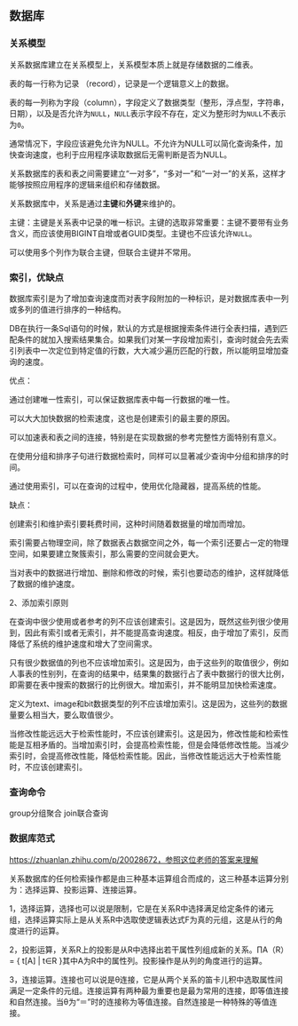## 数据库

### 关系模型

关系数据库建立在关系模型上，关系模型本质上就是存储数据的二维表。

表的每一行称为记录 （record），记录是一个逻辑意义上的数据。

表的每一列称为字段（column），字段定义了数据类型（整形，浮点型，字符串，日期），以及是否允许为`NULL`，`NULL`表示字段不存在，定义为整形时为`NULL`不表示为`0`。

通常情况下，字段应该避免允许为NULL。不允许为NULL可以简化查询条件，加快查询速度，也利于应用程序读取数据后无需判断是否为NULL。

关系数据库的表和表之间需要建立“一对多”，“多对一”和“一对一”的关系，这样才能够按照应用程序的逻辑来组织和存储数据。

关系数据库中，关系是通过**主键**和**外键**来维护的。

主键：主键是关系表中记录的唯一标识。主键的选取非常重要：主键不要带有业务含义，而应该使用BIGINT自增或者GUID类型。主键也不应该允许`NULL`。

可以使用多个列作为联合主键，但联合主键并不常用。

### 索引，优缺点

数据库索引是为了增加查询速度而对表字段附加的一种标识，是对数据库表中一列或多列的值进行排序的一种结构。

DB在执行一条Sql语句的时候，默认的方式是根据搜索条件进行全表扫描，遇到匹配条件的就加入搜索结果集合。如果我们对某一字段增加索引，查询时就会先去索引列表中一次定位到特定值的行数，大大减少遍历匹配的行数，所以能明显增加查询的速度。

优点：

通过创建唯一性索引，可以保证数据库表中每一行数据的唯一性。

可以大大加快数据的检索速度，这也是创建索引的最主要的原因。

可以加速表和表之间的连接，特别是在实现数据的参考完整性方面特别有意义。

在使用分组和排序子句进行数据检索时，同样可以显著减少查询中分组和排序的时间。

通过使用索引，可以在查询的过程中，使用优化隐藏器，提高系统的性能。

缺点：

创建索引和维护索引要耗费时间，这种时间随着数据量的增加而增加。

索引需要占物理空间，除了数据表占数据空间之外，每一个索引还要占一定的物理空间，如果要建立聚簇索引，那么需要的空间就会更大。

当对表中的数据进行增加、删除和修改的时候，索引也要动态的维护，这样就降低了数据的维护速度。

2、添加索引原则

在查询中很少使用或者参考的列不应该创建索引。这是因为，既然这些列很少使用到，因此有索引或者无索引，并不能提高查询速度。相反，由于增加了索引，反而降低了系统的维护速度和增大了空间需求。

只有很少数据值的列也不应该增加索引。这是因为，由于这些列的取值很少，例如人事表的性别列，在查询的结果中，结果集的数据行占了表中数据行的很大比例，即需要在表中搜索的数据行的比例很大。增加索引，并不能明显加快检索速度。

定义为text、image和bit数据类型的列不应该增加索引。这是因为，这些列的数据量要么相当大，要么取值很少。

当修改性能远远大于检索性能时，不应该创建索引。这是因为，修改性能和检索性能是互相矛盾的。当增加索引时，会提高检索性能，但是会降低修改性能。当减少索引时，会提高修改性能，降低检索性能。因此，当修改性能远远大于检索性能时，不应该创建索引。

### 查询命令

group分组聚合
join联合查询

### 数据库范式

https://zhuanlan.zhihu.com/p/20028672，参照这位老师的答案来理解

关系数据库的任何检索操作都是由三种基本运算组合而成的，这三种基本运算分别为：选择运算、投影运算、连接运算。

1，选择运算，选择也可以说是限制，它是在关系R中选择满足给定条件的诸元组，选择运算实际上是从关系R中选取使逻辑表达式F为真的元组，这是从行的角度进行的运算。

2，投影运算，关系R上的投影是从R中选择出若干属性列组成新的关系。∏A（R） = { t[A] | t∈R }其中A为R中的属性列。投影操作是从列的角度进行的运算。

3，连接运算。连接也可以说是θ连接，它是从两个关系的笛卡儿积中选取属性间满足一定条件的元组。连接运算有两种最为重要也是最为常用的连接，即等值连接和自然连接。当θ为“＝”时的连接称为等值连接。自然连接是一种特殊的等值连接。　

